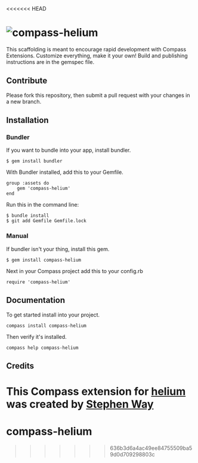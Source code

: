 <<<<<<< HEAD
# ![compass-helium](http://i.imgur.com/p9qAv.png)

This scaffolding is meant to encourage rapid development with Compass Extensions. Customize everything, make it your own! Build and publishing instructions are in the gemspec file.

## Contribute
Please fork this repository, then submit a pull request with your changes in a new branch.

## Installation

### Bundler
If you want to bundle into your app, install bundler.

	$ gem install bundler

With Bundler installed, add this to your Gemfile.

	group :assets do
		gem 'compass-helium'
	end

Run this in the command line:

	$ bundle install
	$ git add Gemfile Gemfile.lock

### Manual
If bundler isn't your thing, install this gem.

	$ gem install compass-helium

Next in your Compass project add this to your config.rb

	require 'compass-helium'

## Documentation

To get started install into your project.

	compass install compass-helium

Then verify it's installed.

	compass help compass-helium

## Credits

This Compass extension for [helium](https://github.com/cbrauckmuller/helium) was created by **[Stephen Way](https://twitter.com/stephencway)**
=======
compass-helium
==============
>>>>>>> 636b3d6a4ac49ee84755509ba59d0d709298803c
